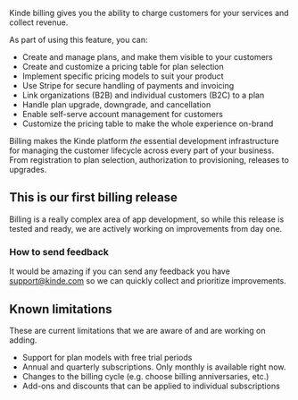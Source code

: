 
Kinde billing gives you the ability to charge customers for your services and collect revenue.

As part of using this feature, you can:

- Create and manage plans, and make them visible to your customers
- Create and customize a pricing table for plan selection
- Implement specific pricing models to suit your product
- Use Stripe for secure handling of payments and invoicing
- Link organizations (B2B) and individual customers (B2C) to a plan
- Handle plan upgrade, downgrade, and cancellation
- Enable self-serve account management for customers
- Customize the pricing table to make the whole experience on-brand

Billing makes the Kinde platform _the_ essential development infrastructure for managing the customer lifecycle across every part of your business. From registration to plan selection, authorization to provisioning, releases to upgrades.

## This is our first billing release

Billing is a really complex area of app development, so while this release is tested and ready, we are actively working on improvements from day one.

### How to send feedback

It would be amazing if you can send any feedback you have [support@kinde.com](mailto:support@kinde.com) so we can quickly collect and prioritize improvements.

## Known limitations

These are current limitations that we are aware of and are working on adding.

- Support for plan models with free trial periods
- Annual and quarterly subscriptions. Only monthly is available right now.
- Changes to the billing cycle (e.g. choose billing anniversaries, etc.)
- Add-ons and discounts that can be applied to individual subscriptions
